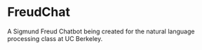 FreudChat
=========

A Sigmund Freud Chatbot being created for the natural language processing class at UC Berkeley. 
